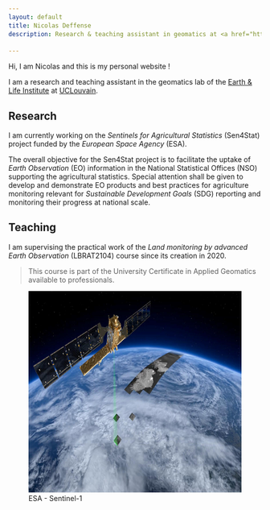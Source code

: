 ```yaml
---
layout: default
title: Nicolas Deffense
description: Research & teaching assistant in geomatics at <a href="https://uclouvain.be/" style="color:white;">UCLouvain</a>

---
```


Hi, I am Nicolas and this is my personal website !

I am a research and teaching assistant in the geomatics lab of the <a href="https://uclouvain.be/en/research-institutes/eli/">Earth & Life Institute</a> at <a href="https://uclouvain.be/">UCLouvain</a>.

## Research

I am currently working on the *Sentinels for Agricultural Statistics* (Sen4Stat) project funded by the *European Space Agency* (ESA).

The overall objective for the Sen4Stat project is to facilitate the uptake of *Earth Observation* (EO) information in the National Statistical Offices (NSO) supporting the agricultural statistics. Special attention shall be given to develop and demonstrate EO products and best practices for agriculture monitoring relevant for *Sustainable Development Goals* (SDG) reporting and monitoring their progress at national scale.

## Teaching

I am supervising the practical work of the *Land monitoring by advanced Earth Observation* (LBRAT2104) course since its creation in 2020.

>This course is part of the University Certificate in Applied Geomatics available to professionals.

<figure class="image">
    <img src="./images/Sentinel-1.jpg" width="800" height="400">
    <figcaption>ESA - Sentinel-1</figcaption>
</figure>


